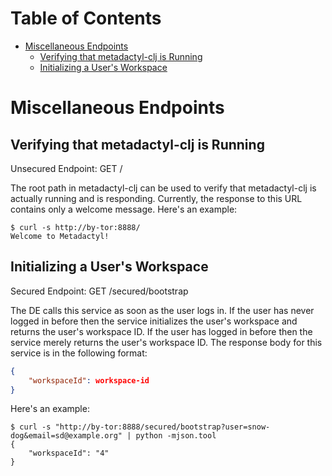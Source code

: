 # Table of Contents

* [Miscellaneous Endpoints](#miscellaneous-endpoints)
    * [Verifying that metadactyl-clj is Running](#verifying-that-metadactyl-clj-is-running)
    * [Initializing a User's Workspace](#initializing-a-user's-workspace)

# Miscellaneous Endpoints

## Verifying that metadactyl-clj is Running

Unsecured Endpoint: GET /

The root path in metadactyl-clj can be used to verify that metadactyl-clj is
actually running and is responding. Currently, the response to this URL contains
only a welcome message. Here's an example:

```
$ curl -s http://by-tor:8888/
Welcome to Metadactyl!
```

## Initializing a User's Workspace

Secured Endpoint: GET /secured/bootstrap

The DE calls this service as soon as the user logs in. If the user has never
logged in before then the service initializes the user's workspace and returns
the user's workspace ID. If the user has logged in before then the service
merely returns the user's workspace ID. The response body for this service is in
the following format:

```json
{
    "workspaceId": workspace-id
}
```

Here's an example:

```
$ curl -s "http://by-tor:8888/secured/bootstrap?user=snow-dog&email=sd@example.org" | python -mjson.tool
{
    "workspaceId": "4"
}
```
